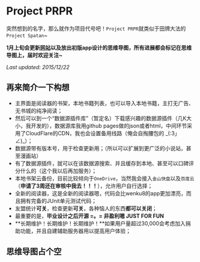 # Project PRPR

突然想到的名字，那么就作为项目代号吧！`Project PRPR`就类似于田牌大法的`Project Spatan`~

**1月上旬会更新[网站](http://prpr.mewx.org)以及放出初版app设计的思维导图，所有进展都会标记在思维导图上，届时欢迎关注~**

*Last updated: 2015/12/22*

## 再来简介一下构想

- 主界面是阅读器的书架，本地书籍列表，也可以导入本地书籍，主打无广告、无书城的纯净阅读；
- 然后可以到一个“数据源插件库”（暂定名）下载感兴趣的数据源插件（几K大小，我开发的），数据源库我用github pages做的json或者html，中间环节采用了CloudFlare的CDN，我也会设置备用线路（俺会自掏腰包的 \_(:3」∠)\_）；
- 数据源带有版本号，用于检查更新用；（所以可以扩展到更广泛的小说站，甚至漫画站）
- 有了数据源插件，就可以在该数据源搜索、并且缓存到本地、甚至可以口碑评分什么的（这个我以后再加服务）；
- 本地书架云备份，目前比较倾向于`OneDrive`，当然我会接入`金山快盘`以及`百度云`（**申请了3周还在审核中我去！！！**），允许用户自行选择；
- 全新的阅读器，这是全新的阅读器嗯，代码会比wenku8的app更加漂亮，而且拥有完备的JUnit单元测试代码；
- 友盟统计**可关**，检查更新**可关**，各种恼人的东西**都可以关闭**；
- 最重要的是，**毕业设计之后开源 =。= 非盈利嗯 JUST FOR FUN**
- **长期维护！长期维护！长期维护！**如果用户量超过30,000会考虑加入捐助功能，并且自建辅助服务器用以提高用户体验；

## 思维导图占个空
